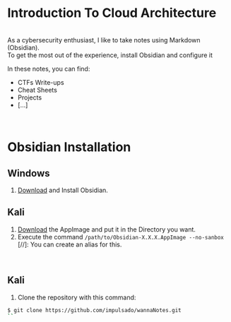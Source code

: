 # Introduction To Cloud Architecture 


<br/>
As a cybersecurity enthusiast, I like to take notes using Markdown (Obsidian). <br/>
To get the most out of the experience, install Obsidian and configure it
<br/>

In these notes, you can find:
- CTFs Write-ups
- Cheat Sheets
- Projects
-  [...]

<br/>

# Obsidian Installation
## Windows
1. [Download](https://obsidian.md/) and Install Obsidian.

## Kali
1. [Download](https://obsidian.md/) the AppImage and put it in the Directory you want.
2. Execute the command `/path/to/Obsidian-X.X.X.AppImage --no-sanbox`<br/>
[//]: You can create an alias for this. 

<br/>

## Kali
1. Clone the repository with this command:
```bash
$ git clone https://github.com/impulsado/wannaNotes.git
``
